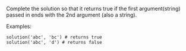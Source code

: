 Complete the solution so that it returns true if the first argument(string) passed in ends with the 2nd argument (also a string).

Examples:

    solution('abc', 'bc') # returns true
    solution('abc', 'd') # returns false